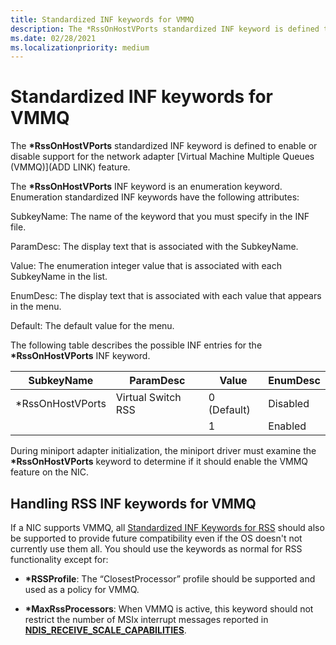 ```yaml
---
title: Standardized INF keywords for VMMQ
description: The *RssOnHostVPorts standardized INF keyword is defined to enable or disable support for VMMQ.
ms.date: 02/28/2021
ms.localizationpriority: medium
---
```


# Standardized INF keywords for VMMQ

The **\*RssOnHostVPorts** standardized INF keyword is defined to enable or disable support for the network adapter [Virtual Machine Multiple Queues (VMMQ)](ADD LINK) feature.

The **\*RssOnHostVPorts** INF keyword is an enumeration keyword. Enumeration standardized INF keywords have the following attributes:

SubkeyName: The name of the keyword that you must specify in the INF file.

ParamDesc: The display text that is associated with the SubkeyName. 

Value: The enumeration integer value that is associated with each SubkeyName in the list. 

EnumDesc: The display text that is associated with each value that appears in the menu.

Default: The default value for the menu.

The following table describes the possible INF entries for the **\*RssOnHostVPorts** INF keyword.

| SubkeyName       | ParamDesc          | Value       | EnumDesc |
|-------------------|--------------------|-------------|----------|
| \*RssOnHostVPorts | Virtual Switch RSS | 0 (Default) | Disabled |
|                   |                    | 1           | Enabled  |

During miniport adapter initialization, the miniport driver must examine the **\*RssOnHostVPorts** keyword to determine if it should enable the VMMQ feature on the NIC.

## Handling RSS INF keywords for VMMQ

If a NIC supports VMMQ, all [Standardized INF Keywords for RSS](standardized-inf-keywords-for-rss.md) should also be supported to provide future compatibility even if the OS doesn't not currently use them all.
You should use the keywords as normal for RSS functionality except for:

-   **\*RSSProfile**: The “ClosestProcessor” profile should be supported and used as a policy for VMMQ.

-   **\*MaxRssProcessors**: When VMMQ is active, this keyword should not restrict the number of MSIx interrupt messages reported in [**NDIS\_RECEIVE\_SCALE\_CAPABILITIES**](/windows-hardware/drivers/ddi/ntddndis/ns-ntddndis-_ndis_receive_scale_capabilities).